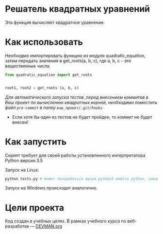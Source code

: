 # Решатель квадратных уравнений

Эта функция вычисляет квадратное уравнение.

# Как использовать

Необходмо импортировать функцию из модуля quadratic_equation, затем передать значения в get_roots(a, b, c), где a, b, c - это вещественные числа.

```python
from quadratic_equation import get_roots


root1, root2 = get_roots (a, b, c)
```
*Для автоматического запуска тестов ,перед внесением коммитов в Ваш проект по вычислению квадратных корней, необходимо поместить файл `pre-commit` в папку `ваш_проект/.git/hooks`*
  - Если хотя бы один из тестов не будет пройден, то коммит не будет внесен!

# Как запустить

Скрипт требует для своей работы установленного интерпретатора Python версии 3.5

Запуск на Linux:

```bash
python tests.py # может понадобиться вызов python3 вместо python, зависит от настроек операционной системы
```

Запуск на Windows происходит аналогично.


# Цели проекта

Код создан в учебных целях. В рамках учебного курса по веб-разработке ― [DEVMAN.org](https://devman.org)
